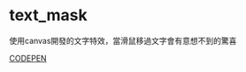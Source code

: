 # text_mask

使用canvas開發的文字特效，當滑鼠移過文字會有意想不到的驚喜

[CODEPEN](https://codepen.io/justin000abc/pen/mdbmvxp)

